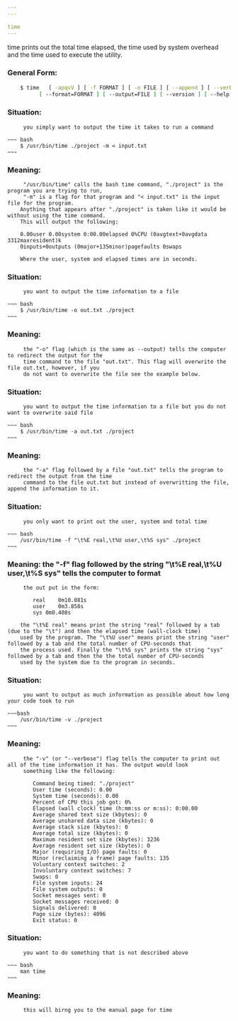 ```yaml
---
---

time
---
```


time prints out the total time elapsed, the time used by system overhead and the time used to execute the utility.
	
### General Form:

~~~ bash	
	$ time   [ -apqvV ] [ -f FORMAT ] [ -o FILE ] [ --append ] [ --verbose ] [ --quiet ] [ --portability ]
          [ --format=FORMAT ] [ --output=FILE ] [ --version ] [ --help ] COMMAND [ ARGS ]
~~~

### Situation:
		 you simply want to output the time it takes to run a command
	
	~~~ bash
		$ /usr/bin/time ./project -m < input.txt
	~~~
	
### Meaning:
		 "/usr/bin/time" calls the bash time command, "./project" is the program you are trying to run,
		 "-m" is a flag for that program and "< input.txt" is the input file for the program.
		Anything that appears after "./project" is taken like it would be without using the time command.
		This will output the following:

		0.00user 0.00system 0:00.00elapsed 0%CPU (0avgtext+0avgdata 3312maxresident)k
		0inputs+0outputs (0major+135minor)pagefaults 0swaps

		Where the user, system and elapsed times are in seconds.

### Situation:
		 you want to output the time information to a file

	~~~ bash
		$ /usr/bin/time -o out.txt ./project
	~~~

### Meaning:
		 the "-o" flag (which is the same as --output) tells the computer to redirect the output for the
		 time command to the file "out.txt". This flag will overwrite the file out.txt, however, if you
		 do not want to overwrite the file see the example below.

### Situation:
		 you want to output the time information to a file but you do not want to overwrite said file

	~~~ bash
		$ /usr/bin/time -a out.txt ./project
	~~~
	
### Meaning:
		 the "-a" flag followed by a file "out.txt" tells the program to redirect the output from the time
		 command to the file out.txt but instead of overwritting the file, append the information to it.

### Situation:
		 you only want to print out the user, system and total time

	~~~ bash
		/usr/bin/time -f "\t%E real,\t%U user,\t%S sys" ./project
	~~~

### Meaning: the "-f" flag followed by the string "\t%E real,\t%U user,\t%S sys" tells the computer to format
		 the out put in the form:
 
			real	0m10.081s
			user	0m3.858s
			sys	0m0.408s

		the "\t%E real" means print the string "real" followed by a tab (due to the "\t") and then the elapsed time (wall-clock time)
		used by the program. The "\t%U user" means print the string "user" followed by a tab and the total number of CPU-seconds that
		the process used. Finally the "\t%S sys" prints the string "sys" followed by a tab and then the the total number of CPU-seconds
		used by the system due to the program in seconds.

### Situation:
		 you want to output as much information as possible about how long your code took to run

	~~~bash
		/usr/bin/time -v ./project
	~~~
	
### Meaning:
		 the "-v" (or "--verbose") flag tells the computer to print out all of the time information it has. The output would look
		 something like the following:

			Command being timed: "./project"
			User time (seconds): 0.00
			System time (seconds): 0.00
			Percent of CPU this job got: 0%
			Elapsed (wall clock) time (h:mm:ss or m:ss): 0:00.00
			Average shared text size (kbytes): 0
			Average unshared data size (kbytes): 0
			Average stack size (kbytes): 0
			Average total size (kbytes): 0
			Maximum resident set size (kbytes): 3236
			Average resident set size (kbytes): 0
			Major (requiring I/O) page faults: 0
			Minor (reclaiming a frame) page faults: 135
			Voluntary context switches: 2
			Involuntary context switches: 7
			Swaps: 0
			File system inputs: 24
			File system outputs: 0
			Socket messages sent: 0
			Socket messages received: 0
			Signals delivered: 0
			Page size (bytes): 4096
			Exit status: 0
 		
### Situation:
		 you want to do something that is not described above

	~~~ bash
		man time
	~~~
	
### Meaning:
		 this will birng you to the manual page for time
